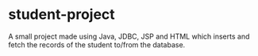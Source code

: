 # student-project
A small project made using Java, JDBC, JSP and HTML which inserts and fetch the records of the student to/from the database.
